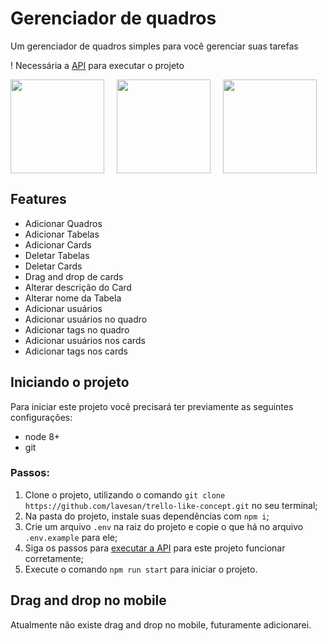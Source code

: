 # Gerenciador de quadros

Um gerenciador de quadros simples para você gerenciar suas tarefas

! Necessária a [API](https://github.com/lavesan/trello-like-concept-api) para executar o projeto

<div style="display: flex; flex-flow: row wrap;">
  <img width="150" src="https://valderyportfolio.s3.amazonaws.com/projetos/trello-screenshot-1.png" />
  <img style="margin-left: 20px;" width="150" src="https://valderyportfolio.s3.amazonaws.com/projetos/trello-screenshot-2.png" />
  <img style="margin-left: 20px;" width="150" src="https://valderyportfolio.s3.amazonaws.com/projetos/trello-screenshot-3.png" />
</div>

## Features

- Adicionar Quadros
- Adicionar Tabelas
- Adicionar Cards
- Deletar Tabelas
- Deletar Cards
- Drag and drop de cards
- Alterar descrição do Card
- Alterar nome da Tabela
- Adicionar usuários
- Adicionar usuários no quadro
- Adicionar tags no quadro
- Adicionar usuários nos cards
- Adicionar tags nos cards

## Iniciando o projeto

Para iniciar este projeto você precisará ter previamente as seguintes configurações:

- node 8+
- git

### Passos:

1. Clone o projeto, utilizando o comando `git clone https://github.com/lavesan/trello-like-concept.git` no seu terminal;
2. Na pasta do projeto, instale suas dependências com `npm i`;
3. Crie um arquivo `.env` na raiz do projeto e copie o que há no arquivo `.env.example` para ele;
4. Siga os passos para [executar a API](https://github.com/lavesan/trello-like-concept-api) para este projeto funcionar corretamente;
5. Execute o comando `npm run start` para iniciar o projeto.

## Drag and drop no mobile

Atualmente não existe drag and drop no mobile, futuramente adicionarei.
